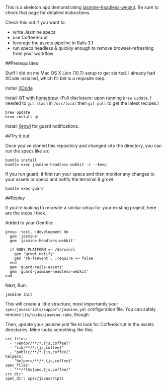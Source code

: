 This is a skeleton app demonstrating [jasmine-headless-webkit](http://johnbintz.github.com/jasmine-headless-webkit/). Be sure to check that page for detailed instructions.

Check this out if you want to:

* write Jasmine specs
* use CoffeeScript
* leverage the assets pipeline in Rails 3.1
* run specs headless & quickly enough to remove browser-refreshing from your workflow


##Prerequisites

Stuff I did on my Mac OS X Lion (10.7) setup to get started. I already had XCode installed, which I'll bet is a requisite step.

Install [XCode](http://itunes.apple.com/us/app/xcode/id448457090?mt=12)

Install QT with [homebrew](https://github.com/mxcl/homebrew). (Full disclosure: upon running `brew update`, I needed to `git stash` in `/usr/local` then `git pull` to get the latest recipes.)

    brew update
    brew install qt

Install [Growl](http://growl.info/index.php) for guard notifications.

##Try it out

Once you've cloned this repository and changed into the directory, you can run the specs like so:

    bundle install
    bundle exec jasmine-headless-webkit -c --keep

If you run guard, it first run your specs and then monitor any changes to your assets or specs and notify the terminal & growl.

    bundle exec guard


##Replay

If you're looking to recreate a similar setup for your existing project, here are the steps I took.

Added to your Gemfile:

    group :test, :development do
      gem 'jasmine'
      gem 'jasmine-headless-webkit'
  
      if RUBY_PLATFORM =~ /darwin/i
        gem 'growl_notify'
        gem 'rb-fsevent', :require => false 
      end
      gem 'guard-rails-assets'
      gem 'guard-jasmine-headless-webkit'
    end
    
Next, Run:

    jasmine init

This will create a little structure, most importantly your `spec/javascripts/support/jasmine.yml` configuration file. You can safely remove `lib/tasks/jasmine.rake`, though.

Then, update your jasmine.yml file to look for CoffeeScript in the assets directories. Mine looks something like this.

    src_files:
      - "vendor/**/*.{js,coffee}"
      - "lib/**/*.{js,coffee}"
      - "public/**/*.{js,coffee}"
    helpers:
      - "helpers/**/*.{js,coffee}"
    spec_files:
      - "**/*[Ss]pec.{js,coffee}"
    src_dir:
    spec_dir: spec/javascripts


